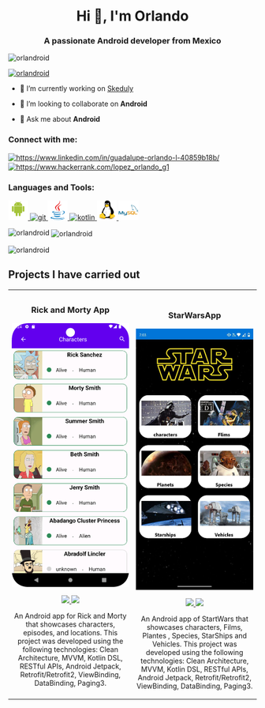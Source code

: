 <h1 align="center">Hi 👋, I'm Orlando</h1>
<h3 align="center">A passionate Android developer from Mexico</h3>

<p align="left"> <img src="https://komarev.com/ghpvc/?username=orlandroid&label=Profile%20views&color=0e75b6&style=flat" alt="orlandroid" /> </p>

<p align="left"> <a href="https://github.com/ryo-ma/github-profile-trophy"><img src="https://github-profile-trophy.vercel.app/?username=orlandroid" alt="orlandroid" /></a> </p>

- 🔭 I’m currently working on [Skeduly](https://github.com/Orlandroid/SalonDeBelleza)

- 👯 I’m looking to collaborate on **Android**

- 💬 Ask me about **Android**

<h3 align="left">Connect with me:</h3>
<p align="left">
<a href="https://www.linkedin.com/in/guadalupe-orlando-l-40859b18b/" target="blank"><img align="center" src="https://raw.githubusercontent.com/rahuldkjain/github-profile-readme-generator/master/src/images/icons/Social/linked-in-alt.svg" alt="https://www.linkedin.com/in/guadalupe-orlando-l-40859b18b/" height="30" width="40" /></a>
<a href="https://www.hackerrank.com/lopez_orlando_g1" target="blank"><img align="center" src="https://raw.githubusercontent.com/rahuldkjain/github-profile-readme-generator/master/src/images/icons/Social/hackerrank.svg" alt="https://www.hackerrank.com/lopez_orlando_g1" height="30" width="40" /></a>
</p>


<h3 align="left">Languages and Tools:</h3>
<p align="left"> <a href="https://developer.android.com" target="_blank"> <img src="https://raw.githubusercontent.com/devicons/devicon/master/icons/android/android-original-wordmark.svg" alt="android" width="40" height="40"/> </a> <a href="https://git-scm.com/" target="_blank"> <img src="https://www.vectorlogo.zone/logos/git-scm/git-scm-icon.svg" alt="git" width="40" height="40"/> </a> <a href="https://www.java.com" target="_blank"> <img src="https://raw.githubusercontent.com/devicons/devicon/master/icons/java/java-original.svg" alt="java" width="40" height="40"/> </a> <a href="https://kotlinlang.org" target="_blank"> <img src="https://www.vectorlogo.zone/logos/kotlinlang/kotlinlang-icon.svg" alt="kotlin" width="40" height="40"/> </a> <a href="https://www.linux.org/" target="_blank"> <img src="https://raw.githubusercontent.com/devicons/devicon/master/icons/linux/linux-original.svg" alt="linux" width="40" height="40"/> </a> <a href="https://www.mysql.com/" target="_blank"> <img src="https://raw.githubusercontent.com/devicons/devicon/master/icons/mysql/mysql-original-wordmark.svg" alt="mysql" width="40" height="40"/> </a> </p>

<p><img align="left" src="https://github-readme-stats.vercel.app/api/top-langs?username=orlandroid&show_icons=true&locale=en&layout=compact" alt="orlandroid" /></p>

<p>&nbsp;<img align="center" src="https://github-readme-stats.vercel.app/api?username=orlandroid&show_icons=true&locale=en" alt="orlandroid" /></p>

<p><img align="center" src="https://github-readme-streak-stats.herokuapp.com/?user=orlandroid&" alt="orlandroid" /></p>


## Projects I have carried out
<table>
<tr>
<td width="50%">
<h3 align="center">Rick and Morty App</h3>
<div align="center">
<a href="https://github.com/Orlandroid/RickAndMortyAndroidApp" target="_blank"><img src="https://github.com/Orlandroid/Resources_Repos/blob/main/rick/caracteres.png" width="300" alt="Curso básico android"></a>
<p>
<a href="https://github.com/Orlandroid/RickAndMortyAndroidApp" target="_blank">
<img src="https://img.shields.io/badge/CÓDIGO-ff9?style=for-the-badge&logo=github&logoColor=black">
</a>
<a href="https://www.youtube.com/watch?v=hlZCwz0A5Wc" target="_blank">
<img src="https://img.shields.io/badge/-Youtube-green?style=for-the-badge&color=fbfc40">
</a>
</p>
<p>An Android app for Rick and Morty that showcases characters, episodes, and locations. This project was developed using the following technologies: Clean Architecture, MVVM, Kotlin DSL, RESTful APIs, Android Jetpack, Retrofit/Retrofit2, ViewBinding, DataBinding, Paging3.</p>
</div>
                                                                                      
</td>

<td width="50%">
               <br>
<h3 align="center">StarWarsApp</h3>
<div align="center">                                       
<a href="https://github.com/Orlandroid/StarWarsApp" target="_blank"><img src="https://raw.githubusercontent.com/Orlandroid/Resources_Repos/main/startwarsp/menu.jpg" width="300" alt="Curso arquitectura MVVM"></a>
<br>
<p>
<a href="https://github.com/Orlandroid/StarWarsApp" target="_blank">
<img src="https://img.shields.io/badge/C%C3%93DIGO-80ffaa?style=for-the-badge&logo=github&logoColor=black">
</a>
<a href="https://www.youtube.com/watch?v=39lzRVNwRY0&t=1s" target="_blank">
<img src="https://img.shields.io/badge/-Youtube-green?style=for-the-badge&color=3fFD7f">
</a>
</p>
</p>An Android app of StartWars that showcases characters, Films, Plantes , Species, StarShips and Vehicles. This project was developed using the following technologies: Clean Architecture, MVVM, Kotlin DSL, RESTful APIs, Android Jetpack, Retrofit/Retrofit2, ViewBinding, DataBinding, Paging3.</p>
</div>                                                             
</table>                                                                                 
</div>
<br>       

